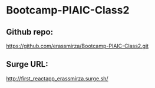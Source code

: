 # Bootcamp-PIAIC-Class2

## Github repo:
https://github.com/erassmirza/Bootcamp-PIAIC-Class2.git

## Surge URL:
http://first_reactapp_erassmirza.surge.sh/
